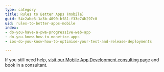 ```yaml
---
type: category
title: Rules to Better Apps (mobile)
guid: 54c2abe3-1a3b-4090-bf81-f33e74b297c0
uid: rules-to-better-apps-mobile
index:
- do-you-have-a-pwa-progressive-web-app
- do-you-know-how-to-monetize-apps
- ios-do-you-know-how-to-optimise-your-test-and-release-deployments

---
```

If you still need help, [visit our Mobile App Development consulting page](https&#58;//www.ssw.com.au/ssw/Consulting/Mobile-Application-Development.aspx) and book in a consultant.

